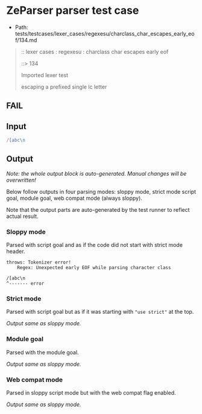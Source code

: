 # ZeParser parser test case

- Path: tests/testcases/lexer_cases/regexesu/charclass_char_escapes_early_eof/134.md

> :: lexer cases : regexesu : charclass char escapes early eof
>
> ::> 134
>
> Imported lexer test
>
> escaping a prefixed single lc letter

## FAIL

## Input

`````js
/[abc\n
`````

## Output

_Note: the whole output block is auto-generated. Manual changes will be overwritten!_

Below follow outputs in four parsing modes: sloppy mode, strict mode script goal, module goal, web compat mode (always sloppy).

Note that the output parts are auto-generated by the test runner to reflect actual result.

### Sloppy mode

Parsed with script goal and as if the code did not start with strict mode header.

`````
throws: Tokenizer error!
    Regex: Unexpected early EOF while parsing character class

/[abc\n
^------- error
`````

### Strict mode

Parsed with script goal but as if it was starting with `"use strict"` at the top.

_Output same as sloppy mode._

### Module goal

Parsed with the module goal.

_Output same as sloppy mode._

### Web compat mode

Parsed in sloppy script mode but with the web compat flag enabled.

_Output same as sloppy mode._
